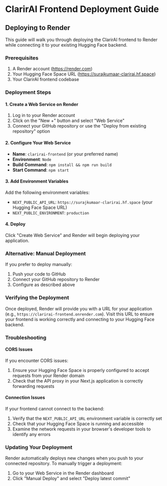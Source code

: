 # ClarirAI Frontend Deployment Guide

## Deploying to Render

This guide will walk you through deploying the ClarirAI frontend to Render while connecting it to your existing Hugging Face backend.

### Prerequisites

1. A Render account (https://render.com)
2. Your Hugging Face Space URL (https://surajkumaar-clarirai.hf.space)
3. Your ClarirAI frontend codebase

### Deployment Steps

#### 1. Create a Web Service on Render

1. Log in to your Render account
2. Click on the "New +" button and select "Web Service"
3. Connect your GitHub repository or use the "Deploy from existing repository" option

#### 2. Configure Your Web Service

- **Name**: `clarirai-frontend` (or your preferred name)
- **Environment**: `Node`
- **Build Command**: `npm install && npm run build`
- **Start Command**: `npm start`

#### 3. Add Environment Variables

Add the following environment variables:

- `NEXT_PUBLIC_API_URL`: `https://surajkumaar-clarirai.hf.space` (your Hugging Face Space URL)
- `NEXT_PUBLIC_ENVIRONMENT`: `production`

#### 4. Deploy

Click "Create Web Service" and Render will begin deploying your application.

### Alternative: Manual Deployment

If you prefer to deploy manually:

1. Push your code to GitHub
2. Connect your GitHub repository to Render
3. Configure as described above

### Verifying the Deployment

Once deployed, Render will provide you with a URL for your application (e.g., `https://clarirai-frontend.onrender.com`). Visit this URL to ensure your frontend is working correctly and connecting to your Hugging Face backend.

### Troubleshooting

#### CORS Issues

If you encounter CORS issues:

1. Ensure your Hugging Face Space is properly configured to accept requests from your Render domain
2. Check that the API proxy in your Next.js application is correctly forwarding requests

#### Connection Issues

If your frontend cannot connect to the backend:

1. Verify that the `NEXT_PUBLIC_API_URL` environment variable is correctly set
2. Check that your Hugging Face Space is running and accessible
3. Examine the network requests in your browser's developer tools to identify any errors

### Updating Your Deployment

Render automatically deploys new changes when you push to your connected repository. To manually trigger a deployment:

1. Go to your Web Service in the Render dashboard
2. Click "Manual Deploy" and select "Deploy latest commit"
